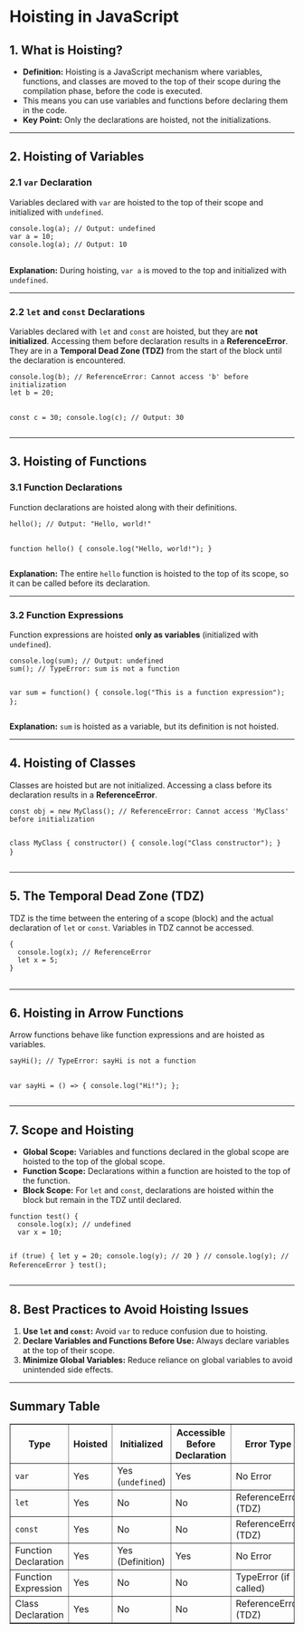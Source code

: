 <body>
  <h1>Hoisting in JavaScript</h1>

  <h2>1. What is Hoisting?</h2>
  <ul>
    <li><strong>Definition:</strong> Hoisting is a JavaScript mechanism where variables, functions, and classes are moved to the top of their scope during the compilation phase, before the code is executed.</li>
    <li>This means you can use variables and functions before declaring them in the code.</li>
    <li><strong>Key Point:</strong> Only the declarations are hoisted, not the initializations.</li>
  </ul>

  <hr />

  <h2>2. Hoisting of Variables</h2>

  <h3>2.1 <code>var</code> Declaration</h3>
  <p>Variables declared with <code>var</code> are hoisted to the top of their scope and initialized with <code>undefined</code>.</p>
  <pre>
<code>console.log(a); // Output: undefined
var a = 10;
console.log(a); // Output: 10</code>
  </pre>
  <p><strong>Explanation:</strong> During hoisting, <code>var a</code> is moved to the top and initialized with <code>undefined</code>.</p>

  <hr />

  <h3>2.2 <code>let</code> and <code>const</code> Declarations</h3>
  <p>Variables declared with <code>let</code> and <code>const</code> are hoisted, but they are <strong>not initialized</strong>. Accessing them before declaration results in a <strong>ReferenceError</strong>. They are in a <strong>Temporal Dead Zone (TDZ)</strong> from the start of the block until the declaration is encountered.</p>
  <pre>
<code>console.log(b); // ReferenceError: Cannot access 'b' before initialization
let b = 20;

const c = 30;
console.log(c); // Output: 30</code>
  </pre>

  <hr />

  <h2>3. Hoisting of Functions</h2>

  <h3>3.1 Function Declarations</h3>
  <p>Function declarations are hoisted along with their definitions.</p>
  <pre>
<code>hello(); // Output: "Hello, world!"

function hello() {
  console.log("Hello, world!");
}</code>
  </pre>
  <p><strong>Explanation:</strong> The entire <code>hello</code> function is hoisted to the top of its scope, so it can be called before its declaration.</p>

  <hr />

  <h3>3.2 Function Expressions</h3>
  <p>Function expressions are hoisted <strong>only as variables</strong> (initialized with <code>undefined</code>).</p>
  <pre>
<code>console.log(sum); // Output: undefined
sum(); // TypeError: sum is not a function

var sum = function() {
  console.log("This is a function expression");
};</code>
  </pre>
  <p><strong>Explanation:</strong> <code>sum</code> is hoisted as a variable, but its definition is not hoisted.</p>

  <hr />

  <h2>4. Hoisting of Classes</h2>
  <p>Classes are hoisted but are not initialized. Accessing a class before its declaration results in a <strong>ReferenceError</strong>.</p>
  <pre>
<code>const obj = new MyClass(); // ReferenceError: Cannot access 'MyClass' before initialization

class MyClass {
  constructor() {
    console.log("Class constructor");
  }
}</code>
  </pre>

  <hr />

  <h2>5. The Temporal Dead Zone (TDZ)</h2>
  <p>TDZ is the time between the entering of a scope (block) and the actual declaration of <code>let</code> or <code>const</code>. Variables in TDZ cannot be accessed.</p>
  <pre>
<code>{
  console.log(x); // ReferenceError
  let x = 5;
}</code>
  </pre>

  <hr />

  <h2>6. Hoisting in Arrow Functions</h2>
  <p>Arrow functions behave like function expressions and are hoisted as variables.</p>
  <pre>
<code>sayHi(); // TypeError: sayHi is not a function

var sayHi = () => {
  console.log("Hi!");
};</code>
  </pre>

  <hr />

  <h2>7. Scope and Hoisting</h2>
  <p>
    <ul>
      <li><strong>Global Scope:</strong> Variables and functions declared in the global scope are hoisted to the top of the global scope.</li>
      <li><strong>Function Scope:</strong> Declarations within a function are hoisted to the top of the function.</li>
      <li><strong>Block Scope:</strong> For <code>let</code> and <code>const</code>, declarations are hoisted within the block but remain in the TDZ until declared.</li>
    </ul>
  </p>
  <pre>
<code>function test() {
  console.log(x); // undefined
  var x = 10;

  if (true) {
    let y = 20;
    console.log(y); // 20
  }
  // console.log(y); // ReferenceError
}
test();</code>
  </pre>

  <hr />

  <h2>8. Best Practices to Avoid Hoisting Issues</h2>
  <ol>
    <li><strong>Use <code>let</code> and <code>const</code>:</strong> Avoid <code>var</code> to reduce confusion due to hoisting.</li>
    <li><strong>Declare Variables and Functions Before Use:</strong> Always declare variables at the top of their scope.</li>
    <li><strong>Minimize Global Variables:</strong> Reduce reliance on global variables to avoid unintended side effects.</li>
  </ol>

  <hr />

  <h2>Summary Table</h2>
  <table border="1">
    <thead>
      <tr>
        <th>Type</th>
        <th>Hoisted</th>
        <th>Initialized</th>
        <th>Accessible Before Declaration</th>
        <th>Error Type</th>
      </tr>
    </thead>
    <tbody>
      <tr>
        <td><code>var</code></td>
        <td>Yes</td>
        <td>Yes (<code>undefined</code>)</td>
        <td>Yes</td>
        <td>No Error</td>
      </tr>
      <tr>
        <td><code>let</code></td>
        <td>Yes</td>
        <td>No</td>
        <td>No</td>
        <td>ReferenceError (TDZ)</td>
      </tr>
      <tr>
        <td><code>const</code></td>
        <td>Yes</td>
        <td>No</td>
        <td>No</td>
        <td>ReferenceError (TDZ)</td>
      </tr>
      <tr>
        <td>Function Declaration</td>
        <td>Yes</td>
        <td>Yes (Definition)</td>
        <td>Yes</td>
        <td>No Error</td>
      </tr>
      <tr>
        <td>Function Expression</td>
        <td>Yes</td>
        <td>No</td>
        <td>No</td>
        <td>TypeError (if called)</td>
      </tr>
      <tr>
        <td>Class Declaration</td>
        <td>Yes</td>
        <td>No</td>
        <td>No</td>
        <td>ReferenceError (TDZ)</td>
      </tr>
    </tbody>
  </table>
</body>
</html>
